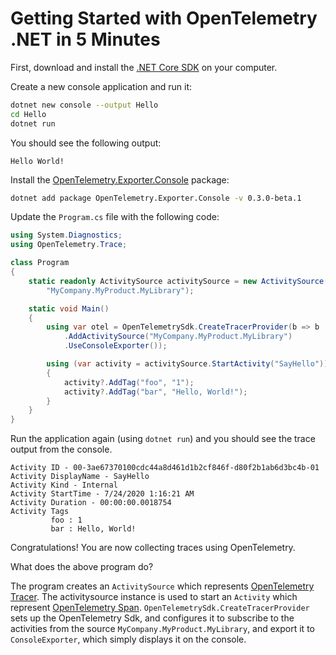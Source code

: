 # Getting Started with OpenTelemetry .NET in 5 Minutes

First, download and install the [.NET Core
SDK](https://dotnet.microsoft.com/download) on your computer.

Create a new console application and run it:

```sh
dotnet new console --output Hello
cd Hello
dotnet run
```

You should see the following output:

```console
Hello World!
```

Install the
[OpenTelemetry.Exporter.Console](../src/OpenTelemetry.Exporter.Console/README.md)
package:

```sh
dotnet add package OpenTelemetry.Exporter.Console -v 0.3.0-beta.1
```

Update the `Program.cs` file with the following code:

```csharp
using System.Diagnostics;
using OpenTelemetry.Trace;

class Program
{
    static readonly ActivitySource activitySource = new ActivitySource(
        "MyCompany.MyProduct.MyLibrary");

    static void Main()
    {
        using var otel = OpenTelemetrySdk.CreateTracerProvider(b => b
            .AddActivitySource("MyCompany.MyProduct.MyLibrary")
            .UseConsoleExporter());

        using (var activity = activitySource.StartActivity("SayHello"))
        {
            activity?.AddTag("foo", "1");
            activity?.AddTag("bar", "Hello, World!");
        }
    }
}
```

Run the application again (using `dotnet run`) and you should see the trace
output from the console.

```
Activity ID - 00-3ae67370100cdc44a8d461d1b2cf846f-d80f2b1ab6d3bc4b-01
Activity DisplayName - SayHello
Activity Kind - Internal
Activity StartTime - 7/24/2020 1:16:21 AM
Activity Duration - 00:00:00.0018754
Activity Tags
         foo : 1
         bar : Hello, World!
```

Congratulations! You are now collecting traces using OpenTelemetry.

What does the above program do?

The program creates an `ActivitySource` which represents [OpenTelemetry
Tracer](https://github.com/open-telemetry/opentelemetry-specification/blob/master/specification/trace/api.md#tracer).
The activitysource instance is used to start an `Activity` which represent
[OpenTelemetry
Span](https://github.com/open-telemetry/opentelemetry-specification/blob/master/specification/trace/api.md#span).
`OpenTelemetrySdk.CreateTracerProvider` sets up the OpenTelemetry Sdk, and
configures it to subscribe to the activities from the source
`MyCompany.MyProduct.MyLibrary`, and export it to `ConsoleExporter`, which
simply displays it on the console.
